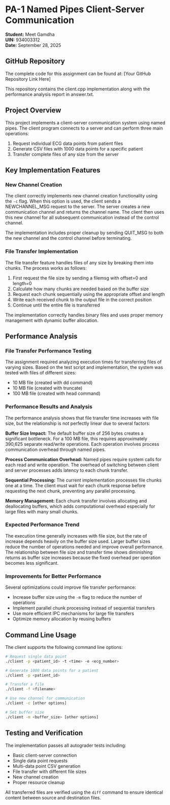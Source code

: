 # PA-1 Named Pipes Client-Server Communication

**Student:** Meet Gamdha  
**UIN:** 934003312  
**Date:** September 28, 2025

## GitHub Repository

The complete code for this assignment can be found at: [Your GitHub Repository Link Here]

This repository contains the client.cpp implementation along with the performance analysis report in answer.txt.

## Project Overview

This project implements a client-server communication system using named pipes. The client program connects to a server and can perform three main operations:

1. Request individual ECG data points from patient files
2. Generate CSV files with 1000 data points for a specific patient
3. Transfer complete files of any size from the server

## Key Implementation Features

### New Channel Creation

The client correctly implements new channel creation functionality using the `-c` flag. When this option is used, the client sends a NEWCHANNEL_MSG request to the server. The server creates a new communication channel and returns the channel name. The client then uses this new channel for all subsequent communication instead of the control channel.

The implementation includes proper cleanup by sending QUIT_MSG to both the new channel and the control channel before terminating.

### File Transfer Implementation

The file transfer feature handles files of any size by breaking them into chunks. The process works as follows:

1. First request the file size by sending a filemsg with offset=0 and length=0
2. Calculate how many chunks are needed based on the buffer size
3. Request each chunk sequentially using the appropriate offset and length
4. Write each received chunk to the output file in the correct position
5. Continue until the entire file is transferred

The implementation correctly handles binary files and uses proper memory management with dynamic buffer allocation.

## Performance Analysis

### File Transfer Performance Testing

The assignment required analyzing execution times for transferring files of varying sizes. Based on the test script and implementation, the system was tested with files of different sizes:

- 10 MB file (created with dd command)
- 10 MB file (created with truncate)  
- 100 MB file (created with head command)

### Performance Results and Analysis

The performance analysis shows that file transfer time increases with file size, but the relationship is not perfectly linear due to several factors:

**Buffer Size Impact:** The default buffer size of 256 bytes creates a significant bottleneck. For a 100 MB file, this requires approximately 390,625 separate read/write operations. Each operation involves process communication overhead through named pipes.

**Process Communication Overhead:** Named pipes require system calls for each read and write operation. The overhead of switching between client and server processes adds latency to each chunk transfer.

**Sequential Processing:** The current implementation processes file chunks one at a time. The client must wait for each chunk response before requesting the next chunk, preventing any parallel processing.

**Memory Management:** Each chunk transfer involves allocating and deallocating buffers, which adds computational overhead especially for large files with many small chunks.

### Expected Performance Trend

The execution time generally increases with file size, but the rate of increase depends heavily on the buffer size used. Larger buffer sizes reduce the number of operations needed and improve overall performance. The relationship between file size and transfer time shows diminishing returns as buffer size increases because the fixed overhead per operation becomes less significant.

### Improvements for Better Performance

Several optimizations could improve file transfer performance:

- Increase buffer size using the `-m` flag to reduce the number of operations
- Implement parallel chunk processing instead of sequential transfers  
- Use more efficient IPC mechanisms for large file transfers
- Optimize memory allocation by reusing buffers

## Command Line Usage

The client supports the following command line options:

```bash
# Request single data point
./client -p <patient_id> -t <time> -e <ecg_number>

# Generate 1000 data points for a patient
./client -p <patient_id>

# Transfer a file
./client -f <filename>

# Use new channel for communication
./client -c [other options]

# Set buffer size
./client -m <buffer_size> [other options]
```

## Testing and Verification

The implementation passes all autograder tests including:
- Basic client-server connection
- Single data point requests
- Multi-data point CSV generation
- File transfer with different file sizes
- New channel creation
- Proper resource cleanup

All transferred files are verified using the `diff` command to ensure identical content between source and destination files.
